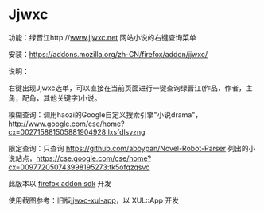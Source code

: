 Jjwxc
=====

功能：绿晋江http://www.jjwxc.net 网站小说的右键查询菜单

安装：https://addons.mozilla.org/zh-CN/firefox/addon/jjwxc/

说明：

右键出现Jjwxc选单，可以直接在当前页面进行一键查询绿晋江(作品，作者，主角，配角，其他关键字)小说。

模糊查询：调用haozi的Google自定义搜索引擎"小说drama"，http://www.google.com/cse/home?cx=002715881505881904928:lxsfdlsvzng

限定查询：只查询 https://github.com/abbypan/Novel-Robot-Parser 列出的小说站点，https://cse.google.com/cse/home?cx=009772050743998195273:tk5ofqzqsvo

此版本以 [firefox addon sdk](https://developer.mozilla.org/en-US/Add-ons/SDK) 开发

使用截图参考：旧版[jjwxc-xul-app](https://github.com/abbypan/jjwxc_xul_app)，以 XUL::App 开发
